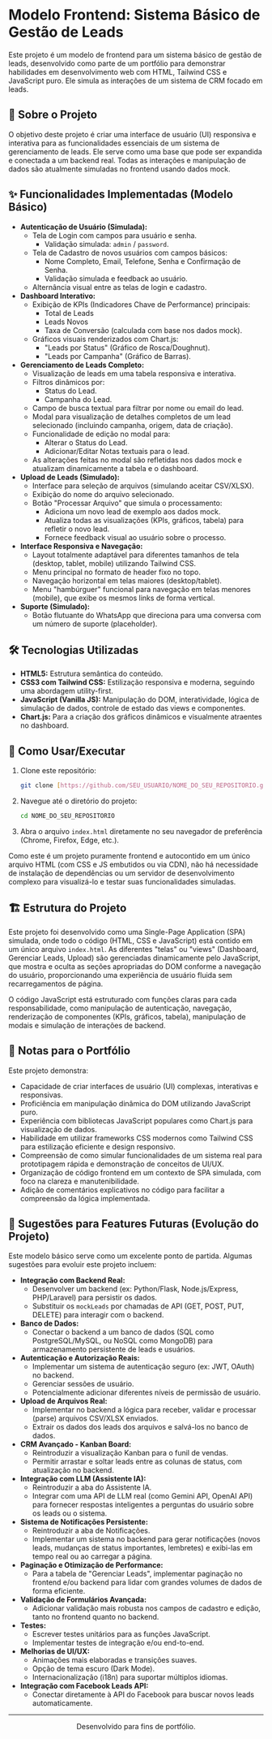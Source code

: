 # Modelo Frontend: Sistema Básico de Gestão de Leads

Este projeto é um modelo de frontend para um sistema básico de gestão de leads, desenvolvido como parte de um portfólio para demonstrar habilidades em desenvolvimento web com HTML, Tailwind CSS e JavaScript puro. Ele simula as interações de um sistema de CRM focado em leads.

## 🎯 Sobre o Projeto

O objetivo deste projeto é criar uma interface de usuário (UI) responsiva e interativa para as funcionalidades essenciais de um sistema de gerenciamento de leads. Ele serve como uma base que pode ser expandida e conectada a um backend real. Todas as interações e manipulação de dados são atualmente simuladas no frontend usando dados mock.

## ✨ Funcionalidades Implementadas (Modelo Básico)

* **Autenticação de Usuário (Simulada):**
    * Tela de Login com campos para usuário e senha.
        * Validação simulada: `admin` / `password`.
    * Tela de Cadastro de novos usuários com campos básicos:
        * Nome Completo, Email, Telefone, Senha e Confirmação de Senha.
        * Validação simulada e feedback ao usuário.
    * Alternância visual entre as telas de login e cadastro.
* **Dashboard Interativo:**
    * Exibição de KPIs (Indicadores Chave de Performance) principais:
        * Total de Leads
        * Leads Novos
        * Taxa de Conversão (calculada com base nos dados mock).
    * Gráficos visuais renderizados com Chart.js:
        * "Leads por Status" (Gráfico de Rosca/Doughnut).
        * "Leads por Campanha" (Gráfico de Barras).
* **Gerenciamento de Leads Completo:**
    * Visualização de leads em uma tabela responsiva e interativa.
    * Filtros dinâmicos por:
        * Status do Lead.
        * Campanha do Lead.
    * Campo de busca textual para filtrar por nome ou email do lead.
    * Modal para visualização de detalhes completos de um lead selecionado (incluindo campanha, origem, data de criação).
    * Funcionalidade de edição no modal para:
        * Alterar o Status do Lead.
        * Adicionar/Editar Notas textuais para o lead.
    * As alterações feitas no modal são refletidas nos dados mock e atualizam dinamicamente a tabela e o dashboard.
* **Upload de Leads (Simulado):**
    * Interface para seleção de arquivos (simulando aceitar CSV/XLSX).
    * Exibição do nome do arquivo selecionado.
    * Botão "Processar Arquivo" que simula o processamento:
        * Adiciona um novo lead de exemplo aos dados mock.
        * Atualiza todas as visualizações (KPIs, gráficos, tabela) para refletir o novo lead.
        * Fornece feedback visual ao usuário sobre o processo.
* **Interface Responsiva e Navegação:**
    * Layout totalmente adaptável para diferentes tamanhos de tela (desktop, tablet, mobile) utilizando Tailwind CSS.
    * Menu principal no formato de header fixo no topo.
    * Navegação horizontal em telas maiores (desktop/tablet).
    * Menu "hambúrguer" funcional para navegação em telas menores (mobile), que exibe os mesmos links de forma vertical.
* **Suporte (Simulado):**
    * Botão flutuante do WhatsApp que direciona para uma conversa com um número de suporte (placeholder).

## 🛠️ Tecnologias Utilizadas

* **HTML5:** Estrutura semântica do conteúdo.
* **CSS3 com Tailwind CSS:** Estilização responsiva e moderna, seguindo uma abordagem utility-first.
* **JavaScript (Vanilla JS):** Manipulação do DOM, interatividade, lógica de simulação de dados, controle de estado das views e componentes.
* **Chart.js:** Para a criação dos gráficos dinâmicos e visualmente atraentes no dashboard.

## 🚀 Como Usar/Executar

1.  Clone este repositório:
    ```bash
    git clone [https://github.com/SEU_USUARIO/NOME_DO_SEU_REPOSITORIO.git](https://github.com/SEU_USUARIO/NOME_DO_SEU_REPOSITORIO.git)
    ```
2.  Navegue até o diretório do projeto:
    ```bash
    cd NOME_DO_SEU_REPOSITORIO
    ```
3.  Abra o arquivo `index.html` diretamente no seu navegador de preferência (Chrome, Firefox, Edge, etc.).

Como este é um projeto puramente frontend e autocontido em um único arquivo HTML (com CSS e JS embutidos ou via CDN), não há necessidade de instalação de dependências ou um servidor de desenvolvimento complexo para visualizá-lo e testar suas funcionalidades simuladas.

## 🏗️ Estrutura do Projeto

Este projeto foi desenvolvido como uma Single-Page Application (SPA) simulada, onde todo o código (HTML, CSS e JavaScript) está contido em um único arquivo `index.html`. As diferentes "telas" ou "views" (Dashboard, Gerenciar Leads, Upload) são gerenciadas dinamicamente pelo JavaScript, que mostra e oculta as seções apropriadas do DOM conforme a navegação do usuário, proporcionando uma experiência de usuário fluida sem recarregamentos de página.

O código JavaScript está estruturado com funções claras para cada responsabilidade, como manipulação de autenticação, navegação, renderização de componentes (KPIs, gráficos, tabela), manipulação de modais e simulação de interações de backend.

## 📝 Notas para o Portfólio

Este projeto demonstra:
* Capacidade de criar interfaces de usuário (UI) complexas, interativas e responsivas.
* Proficiência em manipulação dinâmica do DOM utilizando JavaScript puro.
* Experiência com bibliotecas JavaScript populares como Chart.js para visualização de dados.
* Habilidade em utilizar frameworks CSS modernos como Tailwind CSS para estilização eficiente e design responsivo.
* Compreensão de como simular funcionalidades de um sistema real para prototipagem rápida e demonstração de conceitos de UI/UX.
* Organização de código frontend em um contexto de SPA simulada, com foco na clareza e manutenibilidade.
* Adição de comentários explicativos no código para facilitar a compreensão da lógica implementada.

## 🌱 Sugestões para Features Futuras (Evolução do Projeto)

Este modelo básico serve como um excelente ponto de partida. Algumas sugestões para evoluir este projeto incluem:

* **Integração com Backend Real:**
    * Desenvolver um backend (ex: Python/Flask, Node.js/Express, PHP/Laravel) para persistir os dados.
    * Substituir os `mockLeads` por chamadas de API (GET, POST, PUT, DELETE) para interagir com o backend.
* **Banco de Dados:**
    * Conectar o backend a um banco de dados (SQL como PostgreSQL/MySQL, ou NoSQL como MongoDB) para armazenamento persistente de leads e usuários.
* **Autenticação e Autorização Reais:**
    * Implementar um sistema de autenticação seguro (ex: JWT, OAuth) no backend.
    * Gerenciar sessões de usuário.
    * Potencialmente adicionar diferentes níveis de permissão de usuário.
* **Upload de Arquivos Real:**
    * Implementar no backend a lógica para receber, validar e processar (parse) arquivos CSV/XLSX enviados.
    * Extrair os dados dos leads dos arquivos e salvá-los no banco de dados.
* **CRM Avançado - Kanban Board:**
    * Reintroduzir a visualização Kanban para o funil de vendas.
    * Permitir arrastar e soltar leads entre as colunas de status, com atualização no backend.
* **Integração com LLM (Assistente IA):**
    * Reintroduzir a aba do Assistente IA.
    * Integrar com uma API de LLM real (como Gemini API, OpenAI API) para fornecer respostas inteligentes a perguntas do usuário sobre os leads ou o sistema.
* **Sistema de Notificações Persistente:**
    * Reintroduzir a aba de Notificações.
    * Implementar um sistema no backend para gerar notificações (novos leads, mudanças de status importantes, lembretes) e exibi-las em tempo real ou ao carregar a página.
* **Paginação e Otimização de Performance:**
    * Para a tabela de "Gerenciar Leads", implementar paginação no frontend e/ou backend para lidar com grandes volumes de dados de forma eficiente.
* **Validação de Formulários Avançada:**
    * Adicionar validação mais robusta nos campos de cadastro e edição, tanto no frontend quanto no backend.
* **Testes:**
    * Escrever testes unitários para as funções JavaScript.
    * Implementar testes de integração e/ou end-to-end.
* **Melhorias de UI/UX:**
    * Animações mais elaboradas e transições suaves.
    * Opção de tema escuro (Dark Mode).
    * Internacionalização (i18n) para suportar múltiplos idiomas.
* **Integração com Facebook Leads API:**
    * Conectar diretamente à API do Facebook para buscar novos leads automaticamente.

---

<p align="center">Desenvolvido para fins de portfólio.</p>
<!-- 
<p align="center">
  <a href="SEU_LINKEDIN_AQUI">LinkedIn</a> •
  <a href="mailto:SEU_EMAIL_AQUI">Email</a> •
  <a href="SEU_WEBSITE_AQUI">Website</a>
</p> 
-->
